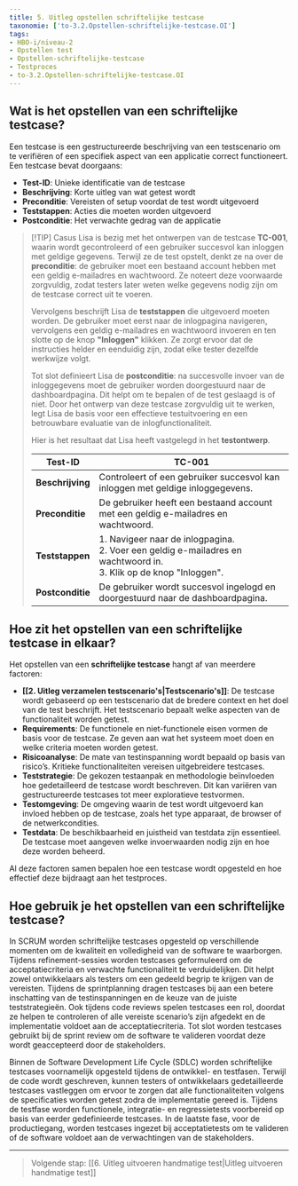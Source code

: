 ```yaml
---
title: 5. Uitleg opstellen schriftelijke testcase
taxonomie: ['to-3.2.Opstellen-schriftelijke-testcase.OI']
tags:
- HBO-i/niveau-2
- Opstellen test
- Opstellen-schriftelijke-testcase
- Testproces
- to-3.2.Opstellen-schriftelijke-testcase.OI
---
```


## Wat is het opstellen van een schriftelijke testcase?
Een testcase is een gestructureerde beschrijving van een testscenario om te verifiëren of een specifiek aspect van een applicatie correct functioneert. Een testcase bevat doorgaans:  
- **Test-ID**: Unieke identificatie van de testcase  
- **Beschrijving**: Korte uitleg van wat getest wordt  
- **Preconditie**: Vereisten of setup voordat de test wordt uitgevoerd  
- **Teststappen**: Acties die moeten worden uitgevoerd  
- **Postconditie**: Het verwachte gedrag van de applicatie  

> [!TIP] Casus
> Lisa is bezig met het ontwerpen van de testcase **TC-001**, waarin wordt gecontroleerd of een gebruiker succesvol kan inloggen met geldige gegevens. Terwijl ze de test opstelt, denkt ze na over de **preconditie**: de gebruiker moet een bestaand account hebben met een geldig e-mailadres en wachtwoord. Ze noteert deze voorwaarde zorgvuldig, zodat testers later weten welke gegevens nodig zijn om de testcase correct uit te voeren.  
>
> Vervolgens beschrijft Lisa de **teststappen** die uitgevoerd moeten worden. De gebruiker moet eerst naar de inlogpagina navigeren, vervolgens een geldig e-mailadres en wachtwoord invoeren en ten slotte op de knop **"Inloggen"** klikken. Ze zorgt ervoor dat de instructies helder en eenduidig zijn, zodat elke tester dezelfde werkwijze volgt.  
> 
> Tot slot definieert Lisa de **postconditie**: na succesvolle invoer van de inloggegevens moet de gebruiker worden doorgestuurd naar de dashboardpagina. Dit helpt om te bepalen of de test geslaagd is of niet. Door het ontwerp van deze testcase zorgvuldig uit te werken, legt Lisa de basis voor een effectieve testuitvoering en een betrouwbare evaluatie van de inlogfunctionaliteit.
>
> Hier is het resultaat dat Lisa heeft vastgelegd in het **testontwerp**. 
> 
> | **Test-ID**       | **TC-001** |
> |-------------------|-----------|
> | **Beschrijving**  | Controleert of een gebruiker succesvol kan inloggen met geldige inloggegevens. |
> | **Preconditie**   | De gebruiker heeft een bestaand account met een geldig e-mailadres en wachtwoord. |
> | **Teststappen**   | 1. Navigeer naar de inlogpagina. <br> 2. Voer een geldig e-mailadres en wachtwoord in. <br> 3. Klik op de knop "Inloggen". |
> | **Postconditie** | De gebruiker wordt succesvol ingelogd en doorgestuurd naar de dashboardpagina. |

## Hoe zit het opstellen van een schriftelijke testcase in elkaar?
Het opstellen van een **schriftelijke testcase** hangt af van meerdere factoren:  
- **[[2. Uitleg verzamelen testscenario's|Testscenario's]]**: De testcase wordt gebaseerd op een testscenario dat de bredere context en het doel van de test beschrijft. Het testscenario bepaalt welke aspecten van de functionaliteit worden getest.  
- **Requirements**: De functionele en niet-functionele eisen vormen de basis voor de testcase. Ze geven aan wat het systeem moet doen en welke criteria moeten worden getest.  
- **Risicoanalyse**: De mate van testinspanning wordt bepaald op basis van risico’s. Kritieke functionaliteiten vereisen uitgebreidere testcases.  
- **Teststrategie**: De gekozen testaanpak en methodologie beïnvloeden hoe gedetailleerd de testcase wordt beschreven. Dit kan variëren van gestructureerde testcases tot meer exploratieve testvormen.  
- **Testomgeving**: De omgeving waarin de test wordt uitgevoerd kan invloed hebben op de testcase, zoals het type apparaat, de browser of de netwerkcondities.  
- **Testdata**: De beschikbaarheid en juistheid van testdata zijn essentieel. De testcase moet aangeven welke invoerwaarden nodig zijn en hoe deze worden beheerd.  

Al deze factoren samen bepalen hoe een testcase wordt opgesteld en hoe effectief deze bijdraagt aan het testproces.

## Hoe gebruik je het opstellen van een schriftelijke testcase?
In SCRUM worden schriftelijke testcases opgesteld op verschillende momenten om de kwaliteit en volledigheid van de software te waarborgen. Tijdens refinement-sessies worden testcases geformuleerd om de acceptatiecriteria en verwachte functionaliteit te verduidelijken. Dit helpt zowel ontwikkelaars als testers om een gedeeld begrip te krijgen van de vereisten. Tijdens de sprintplanning dragen testcases bij aan een betere inschatting van de testinspanningen en de keuze van de juiste teststrategieën. Ook tijdens code reviews spelen testcases een rol, doordat ze helpen te controleren of alle vereiste scenario’s zijn afgedekt en de implementatie voldoet aan de acceptatiecriteria. Tot slot worden testcases gebruikt bij de sprint review om de software te valideren voordat deze wordt geaccepteerd door de stakeholders.  

Binnen de Software Development Life Cycle (SDLC) worden schriftelijke testcases voornamelijk opgesteld tijdens de ontwikkel- en testfasen. Terwijl de code wordt geschreven, kunnen testers of ontwikkelaars gedetailleerde testcases vastleggen om ervoor te zorgen dat alle functionaliteiten volgens de specificaties worden getest zodra de implementatie gereed is. Tijdens de testfase worden functionele, integratie- en regressietests voorbereid op basis van eerder gedefinieerde testcases. In de laatste fase, voor de productiegang, worden testcases ingezet bij acceptatietests om te valideren of de software voldoet aan de verwachtingen van de stakeholders.

---

> Volgende stap: [[6. Uitleg uitvoeren handmatige test|Uitleg uitvoeren handmatige test]]